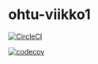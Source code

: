 # ohtu-viikko1

[![CircleCI](https://circleci.com/gh/Varjokorento/ohtu-viikko1.svg?style=svg)](https://circleci.com/gh/Varjokorento/ohtu-viikko1)

[![codecov](https://codecov.io/gh/Varjokorento/ohtu-viikko1/branch/master/graph/badge.svg)](https://codecov.io/gh/Varjokorento/ohtu-viikko1)

